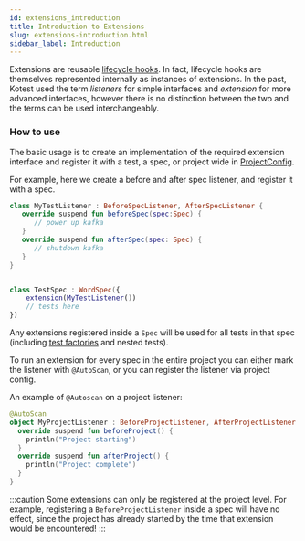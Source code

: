 ```yaml
---
id: extensions_introduction
title: Introduction to Extensions
slug: extensions-introduction.html
sidebar_label: Introduction
---
```


Extensions are reusable [lifecycle hooks](../lifecycle_hooks.md). In fact, lifecycle hooks are themselves represented internally as instances
of extensions. In the past, Kotest used the term _listeners_ for simple interfaces and _extension_ for more advanced interfaces, however
there is no distinction between the two and the terms can be used interchangeably.

### How to use

The basic usage is to create an implementation of the required extension interface and register it with a test,
a spec, or project wide in [ProjectConfig](../project_config.md).

For example, here we create a before and after spec listener, and register it with a spec.

```kotlin
class MyTestListener : BeforeSpecListener, AfterSpecListener {
   override suspend fun beforeSpec(spec:Spec) {
      // power up kafka
   }
   override suspend fun afterSpec(spec: Spec) {
      // shutdown kafka
   }
}


class TestSpec : WordSpec({
    extension(MyTestListener())
    // tests here
})
```


Any extensions registered inside a `Spec` will be used for all tests in that spec (including [test factories](../test_factories.md) and nested tests).

To run an extension for every spec in the entire project you can either mark the listener with `@AutoScan`,
or you can register the listener via project config.

An example of `@Autoscan` on a project listener:

```kotlin
@AutoScan
object MyProjectListener : BeforeProjectListener, AfterProjectListener {
  override suspend fun beforeProject() {
    println("Project starting")
  }
  override suspend fun afterProject() {
    println("Project complete")
  }
}
```

:::caution
Some extensions can only be registered at the project level. For example, registering a `BeforeProjectListener` inside a spec will have no effect, since the project has already started by the time that extension would be encountered!
:::


